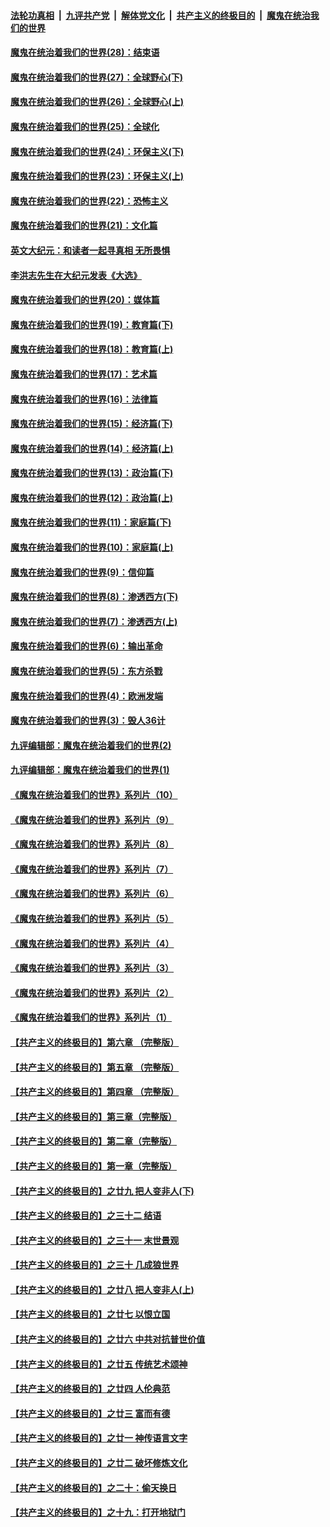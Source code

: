 

####  [法轮功真相](../../../../basic/blob/master/README.md?t=02151701) &nbsp;|&nbsp; [九评共产党](../../../../9ping.md/blob/master/README.md?t=02151701) &nbsp;|&nbsp; [解体党文化](../../../../jtdwh.md/blob/master/README.md?t=02151701)  &nbsp;|&nbsp; [共产主义的终极目的](../../../../gczydzjmd.md/blob/master/README.md?t=02151701) &nbsp;|&nbsp; [魔鬼在统治我们的世界](../../../../mgztzwmdsj.md/blob/master/README.md?t=02151701) 

#### [魔鬼在统治着我们的世界(28)：结束语](../pages/nsc422/n10936246.md?t=02151701) 

#### [魔鬼在统治着我们的世界(27)：全球野心(下)](../pages/nsc422/n10928319.md?t=02151701) 

#### [魔鬼在统治着我们的世界(26)：全球野心(上)](../pages/nsc422/n10900318.md?t=02151701) 

#### [魔鬼在统治着我们的世界(25)：全球化](../pages/nsc422/n10788205.md?t=02151701) 

#### [魔鬼在统治着我们的世界(24)：环保主义(下)](../pages/nsc422/n10695307.md?t=02151701) 

#### [魔鬼在统治着我们的世界(23)：环保主义(上)](../pages/nsc422/n10688613.md?t=02151701) 

#### [魔鬼在统治着我们的世界(22)：恐怖主义](../pages/nsc422/n10614727.md?t=02151701) 

#### [魔鬼在统治着我们的世界(21)：文化篇](../pages/nsc422/n10597706.md?t=02151701) 

#### [英文大纪元：和读者一起寻真相 无所畏惧](../pages/nsc422/n12542027.md?t=02151701) 

#### [李洪志先生在大纪元发表《大选》](../pages/nsc422/n12534746.md?t=02151701) 

#### [魔鬼在统治着我们的世界(20)：媒体篇](../pages/nsc422/n10586579.md?t=02151701) 

#### [魔鬼在统治着我们的世界(19)：教育篇(下)](../pages/nsc422/n10564808.md?t=02151701) 

#### [魔鬼在统治着我们的世界(18)：教育篇(上)](../pages/nsc422/n10526970.md?t=02151701) 

#### [魔鬼在统治着我们的世界(17)：艺术篇](../pages/nsc422/n10499093.md?t=02151701) 

#### [魔鬼在统治着我们的世界(16)：法律篇](../pages/nsc422/n10485969.md?t=02151701) 

#### [魔鬼在统治着我们的世界(15)：经济篇(下)](../pages/nsc422/n10469975.md?t=02151701) 

#### [魔鬼在统治着我们的世界(14)：经济篇(上)](../pages/nsc422/n10457370.md?t=02151701) 

#### [魔鬼在统治着我们的世界(13)：政治篇(下)](../pages/nsc422/n10448270.md?t=02151701) 

#### [魔鬼在统治着我们的世界(12)：政治篇(上)](../pages/nsc422/n10444576.md?t=02151701) 

#### [魔鬼在统治着我们的世界(11)：家庭篇(下)](../pages/nsc422/n10440961.md?t=02151701) 

#### [魔鬼在统治着我们的世界(10)：家庭篇(上)](../pages/nsc422/n10435448.md?t=02151701) 

#### [魔鬼在统治着我们的世界(9)：信仰篇](../pages/nsc422/n10432159.md?t=02151701) 

#### [魔鬼在统治着我们的世界(8)：渗透西方(下)](../pages/nsc422/n10429603.md?t=02151701) 

#### [魔鬼在统治着我们的世界(7)：渗透西方(上)](../pages/nsc422/n10426013.md?t=02151701) 

#### [魔鬼在统治着我们的世界(6)：输出革命](../pages/nsc422/n10421536.md?t=02151701) 

#### [魔鬼在统治着我们的世界(5)：东方杀戮](../pages/nsc422/n10417707.md?t=02151701) 

#### [魔鬼在统治着我们的世界(4)：欧洲发端](../pages/nsc422/n10414890.md?t=02151701) 

#### [魔鬼在统治着我们的世界(3)：毁人36计](../pages/nsc422/n10411583.md?t=02151701) 

#### [九评编辑部：魔鬼在统治着我们的世界(2)](../pages/nsc422/n10410036.md?t=02151701) 

#### [九评编辑部：魔鬼在统治着我们的世界(1)](../pages/nsc422/n10406825.md?t=02151701) 

#### [《魔鬼在统治着我们的世界》系列片（10）](../pages/nsc422/n12292670.md?t=02151701) 

#### [《魔鬼在统治着我们的世界》系列片（9）](../pages/nsc422/n12290859.md?t=02151701) 

#### [《魔鬼在统治着我们的世界》系列片（8）](../pages/nsc422/n12287445.md?t=02151701) 

#### [《魔鬼在统治着我们的世界》系列片（7）](../pages/nsc422/n12283425.md?t=02151701) 

#### [《魔鬼在统治着我们的世界》系列片（6）](../pages/nsc422/n12282314.md?t=02151701) 

#### [《魔鬼在统治着我们的世界》系列片（5）](../pages/nsc422/n12281419.md?t=02151701) 

#### [《魔鬼在统治着我们的世界》系列片（4）](../pages/nsc422/n12274024.md?t=02151701) 

#### [《魔鬼在统治着我们的世界》系列片（3）](../pages/nsc422/n12271322.md?t=02151701) 

#### [《魔鬼在统治着我们的世界》系列片（2）](../pages/nsc422/n12269049.md?t=02151701) 

#### [《魔鬼在统治着我们的世界》系列片（1）](../pages/nsc422/n12267575.md?t=02151701) 

#### [【共产主义的终极目的】第六章 （完整版）](../pages/nsc422/n11428913.md?t=02151701) 

#### [【共产主义的终极目的】第五章 （完整版）](../pages/nsc422/n11428912.md?t=02151701) 

#### [【共产主义的终极目的】第四章 （完整版）](../pages/nsc422/n11428907.md?t=02151701) 

#### [【共产主义的终极目的】第三章（完整版）](../pages/nsc422/n11428848.md?t=02151701) 

#### [【共产主义的终极目的】第二章（完整版）](../pages/nsc422/n11428831.md?t=02151701) 

#### [【共产主义的终极目的】第一章（完整版）](../pages/nsc422/n11417651.md?t=02151701) 

#### [【共产主义的终极目的】之廿九 把人变非人(下)](../pages/nsc422/n11344140.md?t=02151701) 

#### [【共产主义的终极目的】之三十二 结语](../pages/nsc422/n11360535.md?t=02151701) 

#### [【共产主义的终极目的】之三十一 末世景观](../pages/nsc422/n11351129.md?t=02151701) 

#### [【共产主义的终极目的】之三十 几成狼世界](../pages/nsc422/n11348280.md?t=02151701) 

#### [【共产主义的终极目的】之廿八 把人变非人(上)](../pages/nsc422/n11340492.md?t=02151701) 

#### [【共产主义的终极目的】之廿七 以恨立国](../pages/nsc422/n11336944.md?t=02151701) 

#### [【共产主义的终极目的】之廿六 中共对抗普世价值](../pages/nsc422/n11324785.md?t=02151701) 

#### [【共产主义的终极目的】之廿五 传统艺术颂神](../pages/nsc422/n11296396.md?t=02151701) 

#### [【共产主义的终极目的】之廿四 人伦典范](../pages/nsc422/n11296397.md?t=02151701) 

#### [【共产主义的终极目的】之廿三 富而有德](../pages/nsc422/n11283598.md?t=02151701) 

#### [【共产主义的终极目的】之廿一 神传语言文字](../pages/nsc422/n11263265.md?t=02151701) 

#### [【共产主义的终极目的】之廿二 破坏修炼文化](../pages/nsc422/n11245728.md?t=02151701) 

#### [【共产主义的终极目的】之二十：偷天换日](../pages/nsc422/n11238846.md?t=02151701) 

#### [【共产主义的终极目的】之十九：打开地狱门](../pages/nsc422/n11206376.md?t=02151701) 

